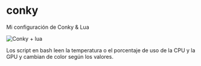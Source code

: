 # conky
Mi configuración de Conky &amp; Lua

![Conky + lua](https://rnlagos.com/images/conky.png)

Los script en bash leen la temperatura o el porcentaje de uso de la CPU y la GPU y cambian de color según los valores. 
